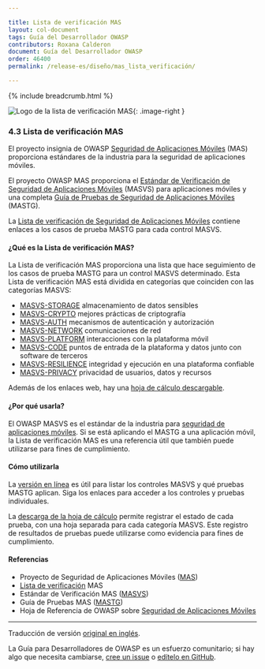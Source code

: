 ```yaml
---

title: Lista de verificación MAS
layout: col-document
tags: Guía del Desarrollador OWASP
contributors: Roxana Calderon
document: Guía del Desarrollador OWASP
order: 46400
permalink: /release-es/diseño/mas_lista_verificación/

---
```


{% include breadcrumb.html %}

<style type="text/css">
.image-right {
  height: 180px;
  display: block;
  margin-left: auto;
  margin-right: auto;
  float: right;
}
</style>

![Logo de la lista de verificación MAS](../../../assets/images/logos/mas.png "Lista de verificación MAS"){: .image-right }

### 4.3 Lista de verificación MAS

El proyecto insignia de OWASP [Seguridad de Aplicaciones Móviles][masproject] (MAS) proporciona
estándares de la industria para la seguridad de aplicaciones móviles.

El proyecto OWASP MAS proporciona el [Estándar de Verificación de Seguridad de Aplicaciones Móviles][masvs] (MASVS)
para aplicaciones móviles y una completa [Guía de Pruebas de Seguridad de Aplicaciones Móviles][mastg] (MASTG).

La [Lista de verificación de Seguridad de Aplicaciones Móviles][masc] contiene enlaces
a los casos de prueba MASTG para cada control MASVS.

#### ¿Qué es la Lista de verificación MAS?

La Lista de verificación MAS proporciona una lista que hace seguimiento de los casos de prueba MASTG
para un control MASVS determinado.
Esta Lista de verificación MAS está dividida en categorías que coinciden con las categorías MASVS:

* [MASVS-STORAGE](https://mas.owasp.org/checklists/MASVS-STORAGE/) almacenamiento de datos sensibles
* [MASVS-CRYPTO](https://mas.owasp.org/checklists/MASVS-CRYPTO/) mejores prácticas de criptografía
* [MASVS-AUTH](https://mas.owasp.org/checklists/MASVS-AUTH/) mecanismos de autenticación y autorización
* [MASVS-NETWORK](https://mas.owasp.org/checklists/MASVS-NETWORK/) comunicaciones de red
* [MASVS-PLATFORM](https://mas.owasp.org/checklists/MASVS-PLATFORM/) interacciones con la plataforma móvil
* [MASVS-CODE](https://mas.owasp.org/checklists/MASVS-CODE/) puntos de entrada de la plataforma
y datos junto con software de terceros
* [MASVS-RESILIENCE](https://mas.owasp.org/checklists/MASVS-RESILIENCE/) integridad y ejecución en una plataforma confiable
* [MASVS-PRIVACY](https://mas.owasp.org/checklists/MASVS-PRIVACY/) privacidad de usuarios, datos y recursos

Además de los enlaces web, hay una [hoja de cálculo descargable][masxls].

#### ¿Por qué usarla?

El OWASP MASVS es el estándar de la industria para [seguridad de aplicaciones móviles][csmas].
Si se está aplicando el MASTG a una aplicación móvil, la Lista de verificación MAS es una referencia útil
que también puede utilizarse para fines de cumplimiento.

#### Cómo utilizarla

La [versión en línea][masc] es útil para listar los controles MASVS y qué pruebas MASTG aplican.
Siga los enlaces para acceder a los controles y pruebas individuales.

La [descarga de la hoja de cálculo][masxls] permite registrar el estado de cada prueba,
con una hoja separada para cada categoría MASVS.
Este registro de resultados de pruebas puede utilizarse como evidencia para fines de cumplimiento.

#### Referencias

* Proyecto de Seguridad de Aplicaciones Móviles ([MAS][masproject])
* [Lista de verificación][masc] MAS
* Estándar de Verificación MAS ([MASVS][masvs])
* Guía de Pruebas MAS ([MASTG][mastg])
* Hoja de Referencia de OWASP sobre [Seguridad de Aplicaciones Móviles][csmas]

----
Traducción de versión [original en inglés][release0603].

La Guía para Desarrolladores de OWASP es un esfuerzo comunitario; si hay algo que necesita cambiarse,
[cree un issue][issue0603] o [edítelo en GitHub][edit0603].

[release0603]: https://github.com/OWASP/www-project-developer-guide/blob/main/release/06-design/03-mas-checklist.md
[csmas]: https://cheatsheetseries.owasp.org/cheatsheets/Mobile_Application_Security_Cheat_Sheet
[edit0603]: https://github.com/OWASP/www-project-developer-guide/blob/main/draft/06-design/03-mas-checklist.md
[issue0603]: https://github.com/OWASP/www-project-developer-guide/issues/new?labels=enhancement&template=request.md&title=Update:%2006-design/03-mas-checklist
[masproject]: https://owasp.org/www-project-mobile-app-security/
[masxls]: https://github.com/OWASP/owasp-mastg/releases/latest/download/OWASP_MAS_Checklist.xlsx
[masc]: https://mas.owasp.org/checklists/
[mastg]: https://mas.owasp.org/MASTG/
[masvs]: https://mas.owasp.org/MASVS/
